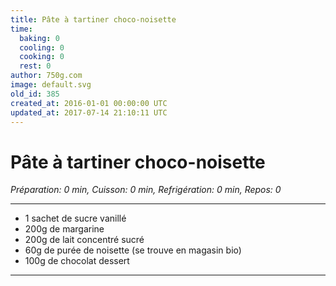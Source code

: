 ```yaml
---
title: Pâte à tartiner choco-noisette
time:
  baking: 0
  cooling: 0
  cooking: 0
  rest: 0
author: 750g.com
image: default.svg
old_id: 385
created_at: 2016-01-01 00:00:00 UTC
updated_at: 2017-07-14 21:10:11 UTC
---
```


# Pâte à tartiner choco-noisette

_Préparation: 0 min, Cuisson: 0 min, Refrigération: 0 min, Repos: 0_

---

- 1 sachet de sucre vanillé
- 200g de margarine
- 200g de lait concentré sucré
- 60g de purée de noisette (se trouve en magasin bio)
- 100g de chocolat dessert

---
